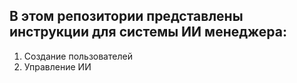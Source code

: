 ## В этом репозитории представлены инструкции для системы ИИ менеджера:

1. Создание пользователей
2. Управление ИИ

